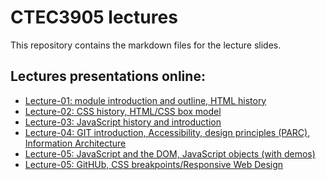 # CTEC3905 lectures

This repository contains the markdown files for the lecture slides.

## Lectures presentations online:

- [Lecture-01: module introduction and outline, HTML history](https://ctec3905.github.io/presents?lecture-01)
- [Lecture-02: CSS history, HTML/CSS box model](https://ctec3905.github.io/presents?lecture-02)
- [Lecture-03: JavaScript history and introduction](https://ctec3905.github.io/presents?lecture-03)
- [Lecture-04: GIT introduction, Accessibility, design principles (PARC), Information Architecture](https://ctec3905.github.io/presents?lecture-04)
- [Lecture-05: JavaScript and the DOM, JavaScript objects (with demos)](https://ctec3905.github.io/presents?lecture-05)
- [Lecture-05: GitHUb, CSS breakpoints/Responsive Web Design](https://ctec3905.github.io/presents?lecture-06)
<!-- - [07 lecture: (+CSS vars) (-cssgrid) localstorage, DEMO (TECH3015_lecture-15) ](https://ctec3905.github.io/presents?lecture-07) -->
<!-- - [08 lecture: json-api, (-static site generators, +HTML5 template)](https://ctec3905.github.io/presents?lecture-08] -->
<!-- - [09 lecture: PWA's etc.)[https://ctec3905.github.io/presents?lecture-09] -->
<!-- - [10 lecture: hand-in etc.)[https://ctec3905.github.io/presents?lecture-10] -->

<!--
TO FIT IN:

- 08 lecture: web-animation
- , DEMO: [HTML5 template, slot and shadow DOM](https://github.com/DaveEveritt/html5-template)
-->

<!--

from TECH3015:

- [planning and HTML structure, CSS breakpoints/Responsive Web Design](https://fania.github.io/presents/?DaveEveritt_TECH3015_lecture-02#/7)
- [website workflow, style guides, UXPin design trends](https://fania.github.io/presents/?DaveEveritt_TECH3015_lecture-05#/6)
- [content strategy and mobile design](https://fania.github.io/presents/?DaveEveritt_TECH3015_lecture-06#/6)
- [information design, dark/light UI](https://fania.github.io/presents/?DaveEveritt_TECH3015_lecture-07#/5)
- [Fania: normal HTML flow, positioning elements](https://fania.github.io/presents/?DaveEveritt_TECH3015_lecture-08#/3)
- [HTML5 semantic structure](https://fania.github.io/presents/?DaveEveritt_TECH3015_lecture-10#/4)
- [Responsive Web Design](https://fania.github.io/presents/?DaveEveritt_TECH3015_lecture-10#/6)
- [localStorage](https://fania.github.io/presents/?DaveEveritt_TECH3015_lecture-15#/4)
- [DEMOS: localStorage](https://fania.github.io/presents/?DaveEveritt_TECH3015_lecture-15#/5)

## DEMOS:

- [RWD layout demo](https://daveeveritt.github.io/TECH3015/layout-rwd.html#)
- [Fania: gallery from JavaScript object](https://codepen.io/faniae/pen/dyPdpOo)
- [Fania: gallery with modals](https://codepen.io/faniae/pen/GRgGVwK)
- [RWD slide-down mobie menu](https://front-end-materials.github.io/menus/js-mobile-menu-anim/)

-->
